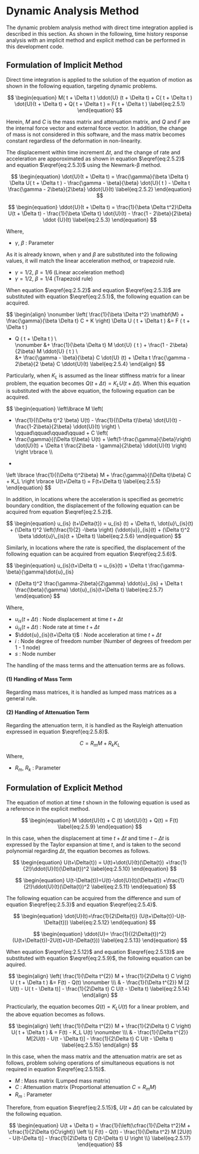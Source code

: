 <script type="text/x-mathjax-config">
MathJax.Hub.Config({
  tex2jax: {
    inlineMath: [['$','$'], ['\\(','\\)']],
    processEscapes: true
  },
  TeX: {
    equationNumbers: {
      autoNumber: "AMS"
    }
  },
  CommonHTML: { matchFontHeight: true },
  displayAlign: "center"
});
</script>
<script async src="https://cdn.mathjax.org/mathjax/latest/MathJax.js?config=TeX-AMS_CHTML"></script>

# Dynamic Analysis Method

The dynamic problem analysis method with direct time integration applied is described in this section. As shown in the following, time history response analysis with an implicit method and explicit method can be performed in this development code.

## Formulation of Implicit Method

Direct time integration is applied to the solution of the equation of motion as shown in the following equation, targeting dynamic problems.

$$
\begin{equation}
M( t + \Delta t ) \ddot{U} (t + \Delta t) + C( t + \Delta t ) \dot{U}(t + \Delta t) + Q( t + \Delta t ) = F( t + \Delta t )
\label{eq:2.5.1}
\end{equation}
$$

Herein, $M$ and $C$ is the mass matrix and attenuation matrix, and $Q$ and $F$ are the internal force vector and external force vector. In addition, the change of mass is not considered in this software, and the mass matrix becomes constant regardless of the deformation in non-linearity.

The displacement within time increment $\Delta t$, and the change of rate and acceleration are apporoximated as shown in equation $\eqref{eq:2.5.2}$ and equation $\eqref{eq:2.5.3}$ using the Newmark-&beta; method.

$$
\begin{equation}
\dot{U}(t + \Delta t) =
\frac{\gamma}{\beta \Delta t} \Delta U( t + \Delta t ) - \frac{\gamma - \beta}{\beta} \dot{U}( t ) - \Delta t \frac{\gamma - 2\beta}{2\beta} \ddot{U}(t)
\label{eq:2.5.2}
\end{equation}
$$

$$
\begin{equation}
\ddot{U}(t + \Delta t) = \frac{1}{\beta \Delta t^2}\Delta U(t + \Delta t) - \frac{1}{\beta \Delta t} \dot{U}(t) - \frac{1 - 2\beta}{2\beta} \ddot {U}(t)
\label{eq:2.5.3}
\end{equation}
$$

Where,

  - $\gamma$, $\beta$ : Parameter

As it is already known, when $\gamma$ and $\beta$ are substituted into the following values, it will match the linear acceleration method, or trapezoid rule.

  - $\gamma=1/2$, $\beta=1/6$ (Linear acceleration method)
  - $\gamma=1/2$, $\beta=1/4$ (Trapezoid rule)

When equation $\eqref{eq:2.5.2}$ and equation $\eqref{eq:2.5.3}$ are substituted with equation $\eqref{eq:2.5.1}$, the following equation can be acquired.

$$
\begin{align}
\nonumber \left( \frac{1}{\beta \Delta t^2} \mathbf{M} + \frac{\gamma}{\beta \Delta t} C + K \right) \Delta U ( t + \Delta t ) &= F ( t + \Delta t )
- Q ( t + \Delta t ) \\\
\nonumber &+ \frac{1}{\beta \Delta t} M \dot{U} ( t )
           + \frac{1 - 2\beta}{2\beta} M \ddot{U} ( t ) \\\
&+ \frac{\gamma - \beta}{\beta} C \dot{U} (t)
           + \Delta t \frac{\gamma - 2\beta}{2 \beta} C \ddot{U}(t)
\label{eq:2.5.4}
\end{align}
$$

Particularly, when $K_L$ is assumed as the linear stiffness matrix for a linear problem, the equation becomes $Q ( t + \Delta t ) = K_L U (t + \Delta t)$. When this equation is substituted with the above equation, the following equation can be acquired.

$$
\begin{equation}
\left\lbrace
M
\left(
 - \frac{1}{(\Delta t)^2 \beta} U(t) - \frac{1}{(\Delta t)\beta} \dot{U}(t) - \frac{1-2\beta}{2\beta} \ddot{U}(t)
\right) \\\
\qquad\qquad\qquad\qquad +
C
\left(
 - \frac{\gamma}{(\Delta t)\beta} U(t) + \left(1-\frac{\gamma}{\beta}\right) \dot{U}(t) + \Delta t \frac{2\beta - \gamma}{2\beta} \ddot{U}(t)
\right)
\right \rbrace \\\
+
\left \lbrace
 \frac{1}{(\Delta t)^2\beta} M + \frac{\gamma}{(\Delta t)\beta} C + K_L
\right \rbrace
U(t+\Delta t)
= F(t+\Delta t)
\label{eq:2.5.5}
\end{equation}
$$

In addition, in locations where the acceleration is specified as geometric boundary condition, the displacement of the following equation can be acquired from equation $\eqref{eq:2.5.2}$.


$$
\begin{equation}
u_{is} (t+\Delta{t}) = u_{is} (t) + \Delta t\, \dot{u}\_{is}(t) + (\Delta t)^2 \left(\frac{1}{2} -\beta \right) {\ddot{u}}_{is}(t) + (\Delta t)^2 \beta \ddot{u}\_{is}(t + \Delta t)
\label{eq:2.5.6}
\end{equation}
$$

Similarly, in locations where the rate is specified, the displacement of the following equation can be acquired from equation $\eqref{eq:2.5.6}$.

$$
\begin{equation}
u\_{is}(t+\Delta t) = u\_{is}(t) + \Delta t \frac{\gamma-\beta}{\gamma}\dot{u}\_{is}
+ (\Delta t)^2 \frac{\gamma-2\beta}{2\gamma} \ddot{u}\_{is} + \Delta t \frac{\beta}{\gamma} \dot{u}\_{is}(t+\Delta t)
\label{eq:2.5.7}
\end{equation}
$$

Where,

  - $u_{is}(t+\Delta t)$ : Node displacement at time $t + \Delta t$
  - $\dot{u}_{is}(t+\Delta t)$ : Node rate at time $t + \Delta t$
  - $\ddot{u}_{is}(t+\Delta t)$ : Node acceleration at time $t + \Delta t$
  - $i$ : Node degree of freedom number (Number of degrees of freedom per 1 - 1 node)
  - $s$ : Node number

The handling of the mass terms and the attenuation terms are as follows.

#### (1) Handling of Mass Term

Regarding mass matrices, it is handled as lumped mass matrices as a general rule.

#### (2) Handling of Attenuation Term

Regarding the attenuation term, it is handled as the Rayleigh attenuation expressed in equation $\eqref{eq:2.5.8}$.

$$
\begin{equation}
C = R_m M + R_k K_L
\label{eq:2.5.8}
\end{equation}
$$

Where,

  - $R_m$, $R_k$ : Parameter

## Formulation of Explicit Method

The equation of motion at time $t$ shown in the following equation is used as a reference in the explicit method.

$$
\begin{equation}
M \ddot{U}(t) + C (t) \dot{U}(t) + Q(t) = F(t)
\label{eq:2.5.9}
\end{equation}
$$

In this case, when the displacement at time $t + \Delta t$ and time $t - \Delta t$ is expressed by the Taylor expansion at time $t$, and is taken to the second polynomial regarding $\Delta t$, the equation becomes as follows.


$$
\begin{equation}
U(t+\Delta{t}) = U(t)+\dot{U}(t)(\Delta{t})
+\frac{1}{2!}\ddot{U}(t)(\Delta{t})^2
\label{eq:2.5.10}
\end{equation}
$$

$$
\begin{equation}
U(t-\Delta{t})=U(t)-\dot{U}(t)(\Delta{t})
+\frac{1}{2!}\ddot{U}(t)(\Delta{t})^2
\label{eq:2.5.11}
\end{equation}
$$

The following equation can be acquired from the difference and sum of equation $\eqref{eq:2.5.3}$ and equation $\eqref{eq:2.5.4}$.

$$
\begin{equation}
\dot{U}(t)=\frac{1}{2\Delta{t}}
(U(t+\Delta{t})-U(t-\Delta{t}))
\label{eq:2.5.12}
\end{equation}
$$

$$
\begin{equation}
\ddot{U}=
\frac{1}{(2\Delta{t})^2}
(U(t+\Delta{t})-2U(t)+U(t-\Delta{t}))
\label{eq:2.5.13}
\end{equation}
$$

When equation $\eqref{eq:2.5.12}$ and equation $\eqref{eq:2.5.13}$ are substituted with equation $\eqref{eq:2.5.9}$, the following equation can be aquired.


$$
\begin{align}
\left( \frac{1}{\Delta t^{2}} M + \frac{1}{2\Delta t} C \right) U ( t + \Delta t ) &=
  F(t) - Q(t) \nonumber \\\
  & - \frac{1}{\Delta t^{2}} M [2 U(t) - U( t - \Delta t)] - \frac{1}{2\Delta t} C U(t - \Delta t)
\label{eq:2.5.14}
\end{align}
$$

Practicularly, the equation becomes $Q(t)=K_L U(t)$ for a linear problem, and the above equation becomes as follows.

$$
\begin{align}
\left( \frac{1}{\Delta t^{2}} M + \frac{1}{2\Delta t} C \right) U( t + \Delta t ) & = F(t) - K_L U(t) \nonumber \\\
  & - \frac{1}{\Delta t^{2}} M[2U(t) - U(t - \Delta t)] - \frac{1}{2\Delta t} C U(t - \Delta t)
\label{eq:2.5.15}
\end{align}
$$

In this case, when the mass matrix and the attenuation matrix are set as follows, problem solving operations of simultaneous equations is not required in equation $\eqref{eq:2.5.15}$.

  - $M$ : Mass matrix (Lumped mass matrix)
  - $C$ : Attenuation matrix (Proportional attenuation $C=R_mM$)
  - $R_m$ : Parameter

Therefore, from equation $\eqref{eq:2.5.15}$, $U(t+\Delta t)$ can be calculated by the following equation.

$$
\begin{equation}
U(t + \Delta t)  =
\frac{1}{\left(\cfrac{1}{\Delta t^2}M + \cfrac{1}{2\Delta t}C\right)}
\left \\{
F(t) - Q(t) - \frac{1}{\Delta t^2} M [2U(t) - U(t-\Delta t)] - \frac{1}{2\Delta t} C(t-\Delta t) U
\right \\}
\label{eq:2.5.17}
\end{equation}
$$


